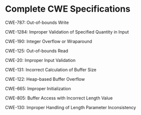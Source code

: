 

# Complete CWE Specifications

CWE-787: Out-of-bounds Write

CWE-1284: Improper Validation of Specified Quantity in Input

CWE-190: Integer Overflow or Wraparound

CWE-125: Out-of-bounds Read

CWE-20: Improper Input Validation

CWE-131: Incorrect Calculation of Buffer Size

CWE-122: Heap-based Buffer Overflow

CWE-665: Improper Initialization

CWE-805: Buffer Access with Incorrect Length Value

CWE-130: Improper Handling of Length Parameter Inconsistency